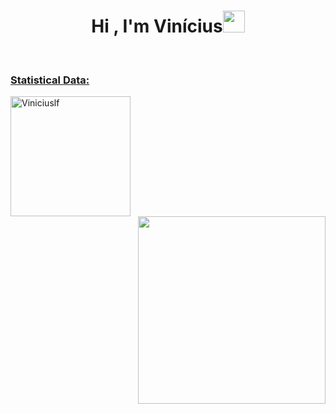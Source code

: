 <h1 align="center">Hi , I'm Vinícius<img src="https://media.giphy.com/media/hvRJCLFzcasrR4ia7z/giphy.gif" width="35"></h1>

<p align="center">
    <a href="https://github.com/DenverCoder1/readme-typing-svg%22%3E<img src="https://readme-typing-svg.herokuapp.com/?lines=Software+Developer;Cyber+Security;Always%20learning%20new%20things&center=true&width=500&height=50%22%3E</a>




<br>


<h3 align="left">  Statistical Data:</h3>
<img align="center" src="https://github-readme-stats.vercel.app/api/top-langs?username=Viniciuslf&langs_count=10&show_icons=true&locale=en&layout=compact&theme=algolia" alt="Viniciuslf" height="192px"/>
<div align="right">
<img src="https://i.pinimg.com/originals/9d/9b/d1/9d9bd13afce1a798d22ecfd9897730ed.gif" width="300"></h1>
<p align="right">


